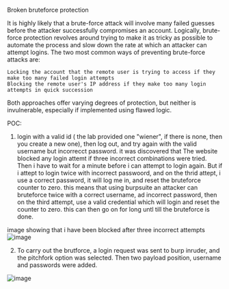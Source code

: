    Broken bruteforce protection 

It is highly likely that a brute-force attack will involve many failed guesses before the attacker successfully compromises an account. Logically, brute-force protection revolves around trying to make it as tricky as possible to automate the process and slow down the rate at which an attacker can attempt logins. The two most common ways of preventing brute-force attacks are:

    Locking the account that the remote user is trying to access if they make too many failed login attempts
    Blocking the remote user's IP address if they make too many login attempts in quick succession

Both approaches offer varying degrees of protection, but neither is invulnerable, especially if implemented using flawed logic. 



POC: 
1. login with a valid id ( the lab provided one "wiener", if there is none, then you create a new one), then log out, and try again with the valid username but incorrecct password. it was discovered that The website blocked any login attemt if three incorrect combinations were tried.  Then i have to wait for a minute before i can attempt to login again. But if i attept to login twice with incorrect passwoord, and on the thrid attept, i use a correct password, it will log me in, and reset the bruteforce counter to zero. this means that using burpsuite an attacker can bruteforce twice with a correct username, ad incorrect password, then on the third attempt, use a valid credential which will login and reset the counter to zero. this can then go on for long untl till the bruteforce is done.

image showing that i have been blocked after three incorrect attempts
![image](https://github.com/user-attachments/assets/85e9b13f-d035-4091-b8d7-b050d5e1322d)


2. To carry out the brutforce, a login request was sent to burp inruder, and the pitchfork option was selected. Then two payload position, username and passwords were added.



![image](https://github.com/user-attachments/assets/4ac4b225-5010-48a7-9ba2-a16238f7d9d9)
